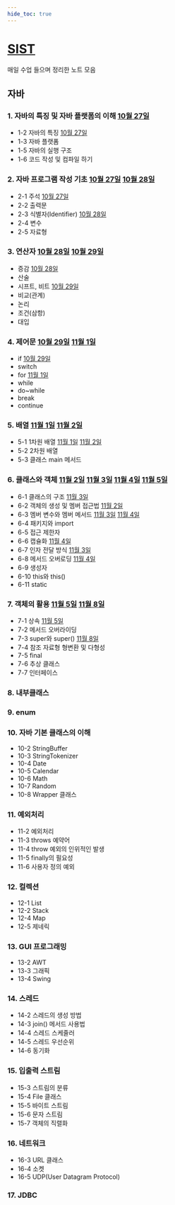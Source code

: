 ```yaml
---
hide_toc: true
---
```


# [SIST](https://github.com/jhmin-dev/SIST)

매일 수업 들으며 정리한 노트 모음

## 자바

### 1. 자바의 특징 및 자바 플랫폼의 이해 [10월 27일](1027.md)

- 1-2 자바의 특징 [10월 27일](1027.md#1-2-자바의-특징)
- 1-3 자바 플랫폼
- 1-5 자바의 실행 구조
- 1-6 코드 작성 및 컴파일 하기

### 2. 자바 프로그램 작성 기초 [10월 27일](1027.md) [10월 28일](1028.md)

- 2-1 주석 [10월 27일](1027.md#2-1-주석)
- 2-2 출력문
- 2-3 식별자(Identifier) [10월 28일](1028.md#2-3-식별자identifier)
- 2-4 변수
- 2-5 자료형

### 3. 연산자 [10월 28일](1028.md) [10월 29일](1029.md)

- 증감 [10월 28일](1028.md#증감-연산자)
- 산술
- 시프트, 비트 [10월 29일](1029.md#시프트-연산자-비트-연산자)
- 비교(관계)
- 논리
- 조건(삼항)
- 대입

### 4. 제어문 [10월 29일](1029.md) [11월 1일](1101.md)

- if [10월 29일](1029.md#if)
- switch
- for [11월 1일](1101.md#for)
- while
- do~while
- break
- continue

### 5. 배열 [11월 1일](1101.md) [11월 2일](1102.md)

- 5-1 1차원 배열 [11월 1일](1101.md#5-1-1차원-배열) [11월 2일](1102.md#5-1-1차원-배열)
- 5-2 2차원 배열
- 5-3 클래스 main 메서드

### 6. 클래스와 객체 [11월 2일](1102.md) [11월 3일](1103.md) [11월 4일](1104.md) [11월 5일](1105.md)

- 6-1 클래스의 구조 [11월 3일](1103.md#6-1-클래스의-구조)
- 6-2 객체의 생성 및 멤버 접근법 [11월 2일](1102.md#6-2-객체의-생성-및-멤버-접근법)
- 6-3 멤버 변수와 멤버 메서드 [11월 3일](1103.md#6-3-멤버-변수와-멤버-메서드) [11월 4일](1104.md#6-3-멤버-변수와-멤버-메서드)
- 6-4 패키지와 import
- 6-5 접근 제한자
- 6-6 캡슐화 [11월 4일](1104.md#6-6-캡슐화)
- 6-7 인자 전달 방식 [11월 3일](1103.md#6-7-인자-전달-방식)
- 6-8 메서드 오버로딩 [11월 4일](1104.md#6-8-메서드-오버로딩)
- 6-9 생성자
- 6-10 this와 this()
- 6-11 static

### 7. 객체의 활용 [11월 5일](1105.md) [11월 8일](1108.md)

- 7-1 상속 [11월 5일](1105.md#7-1-상속)
- 7-2 메서드 오버라이딩
- 7-3 super와 super() [11월 8일](1108.md#7-3-super와-super)
- 7-4 참조 자료형 형변환 및 다형성
- 7-5 final
- 7-6 추상 클래스
- 7-7 인터페이스

### 8. 내부클래스

### 9. enum

### 10. 자바 기본 클래스의 이해

- 10-2 StringBuffer
- 10-3 StringTokenizer
- 10-4 Date
- 10-5 Calendar
- 10-6 Math
- 10-7 Random
- 10-8 Wrapper 클래스

### 11. 예외처리

- 11-2 예외처리
- 11-3 throws 예약어
- 11-4 throw 예외의 인위적인 발생
- 11-5 finally의 필요성
- 11-6 사용자 정의 예외

### 12. 컬렉션

- 12-1 List
- 12-2 Stack
- 12-4 Map
- 12-5 제네릭

### 13. GUI 프로그래밍

- 13-2 AWT
- 13-3 그래픽
- 13-4 Swing

### 14. 스레드

- 14-2 스레드의 생성 방법
- 14-3 join() 메서드 사용법
- 14-4 스레드 스케줄러
- 14-5 스레드 우선순위
- 14-6 동기화

### 15. 입출력 스트림

- 15-3 스트림의 분류
- 15-4 File 클래스
- 15-5 바이트 스트림
- 15-6 문자 스트림
- 15-7 객체의 직렬화

### 16. 네트워크

- 16-3 URL 클래스
- 16-4 소켓
- 16-5 UDP(User Datagram Protocol)

### 17. JDBC